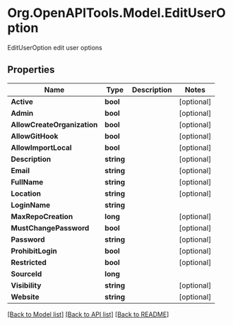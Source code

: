 # Org.OpenAPITools.Model.EditUserOption
EditUserOption edit user options

## Properties

Name | Type | Description | Notes
------------ | ------------- | ------------- | -------------
**Active** | **bool** |  | [optional] 
**Admin** | **bool** |  | [optional] 
**AllowCreateOrganization** | **bool** |  | [optional] 
**AllowGitHook** | **bool** |  | [optional] 
**AllowImportLocal** | **bool** |  | [optional] 
**Description** | **string** |  | [optional] 
**Email** | **string** |  | [optional] 
**FullName** | **string** |  | [optional] 
**Location** | **string** |  | [optional] 
**LoginName** | **string** |  | 
**MaxRepoCreation** | **long** |  | [optional] 
**MustChangePassword** | **bool** |  | [optional] 
**Password** | **string** |  | [optional] 
**ProhibitLogin** | **bool** |  | [optional] 
**Restricted** | **bool** |  | [optional] 
**SourceId** | **long** |  | 
**Visibility** | **string** |  | [optional] 
**Website** | **string** |  | [optional] 

[[Back to Model list]](../README.md#documentation-for-models) [[Back to API list]](../README.md#documentation-for-api-endpoints) [[Back to README]](../README.md)

